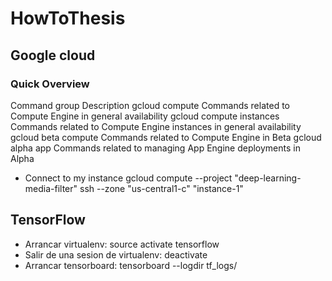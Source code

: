 # HowToThesis

## Google cloud
### Quick Overview

Command group	            Description
gcloud compute	            Commands related to Compute Engine in general availability
gcloud compute instances	Commands related to Compute Engine instances in general availability
gcloud beta compute	        Commands related to Compute Engine in Beta
gcloud alpha app	        Commands related to managing App Engine deployments in Alpha

- Connect to my instance
gcloud compute --project "deep-learning-media-filter" ssh --zone "us-central1-c" "instance-1"

## TensorFlow

- Arrancar virtualenv: source activate tensorflow
- Salir de una sesion de virtualenv: deactivate
- Arrancar tensorboard: tensorboard --logdir tf_logs/